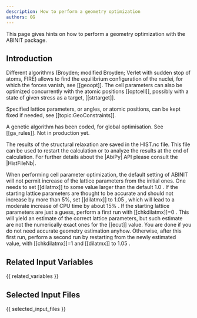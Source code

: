 ```yaml
---
description: How to perform a geometry optimization
authors: GG
---
```

<!--- This is the source file for this topics. Can be edited. -->

This page gives hints on how to perform a geometry optimization with the ABINIT package.

## Introduction

Different algorithms (Broyden; modified Broyden; Verlet with sudden stop of
atoms, FIRE) allows to find the equilibrium configuration of the nuclei, for which
the forces vanish, see [[geoopt]]. The cell parameters can also be optimized
concurrently with the atomic positions [[optcell]], possibly with a state of
given stress as a target, [[strtarget]].

Specified lattice parameters, or angles, or atomic positions, can be kept
fixed if needed, see [[topic:GeoConstraints]].

A genetic algorithm has been coded, for global optimisation. See [[ga_rules]]. Not in production yet. 

The results of the structural relaxation are saved in the HIST.nc file.
This file can be used to restart the calculation or to analyze the results at the end of calculation.
For further details about the |AbiPy| API please consult the |HistFileNb|.

When performing cell parameter optimization, the default setting of ABINIT will not permit increase
of the lattice parameters from the initial ones. One needs to set [[dilatmx]] to some value larger
than the default 1.0 . If the starting lattice parameters are thought to be accurate and should
not increase by more than 5%, set [[dilatmx]] to 1.05 , which will lead to a moderate increase
of CPU time by about 15% . If the starting lattice parameters are just a guess, perform a first run
with [[chkdilatmx]]=0 . This will yield an estimate of the correct lattice parameters, but such estimate are 
not the numerically exact ones for the [[ecut]] value. 
You are done if you do not need accurate geometry estimation anyhow. Otherwise,
after this first run, perform a second run by restarting from the newly estimated value, 
with [[chkdilatmx]]=1 and [[dilatmx]] to 1.05 .


## Related Input Variables

{{ related_variables }}

## Selected Input Files

{{ selected_input_files }}

